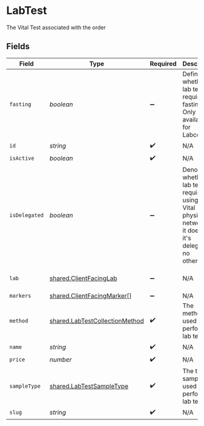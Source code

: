 # LabTest

The Vital Test associated with the order


## Fields

| Field                                                                                                                                                                             | Type                                                                                                                                                                              | Required                                                                                                                                                                          | Description                                                                                                                                                                       | Example                                                                                                                                                                           |
| --------------------------------------------------------------------------------------------------------------------------------------------------------------------------------- | --------------------------------------------------------------------------------------------------------------------------------------------------------------------------------- | --------------------------------------------------------------------------------------------------------------------------------------------------------------------------------- | --------------------------------------------------------------------------------------------------------------------------------------------------------------------------------- | --------------------------------------------------------------------------------------------------------------------------------------------------------------------------------- |
| `fasting`                                                                                                                                                                         | *boolean*                                                                                                                                                                         | :heavy_minus_sign:                                                                                                                                                                | Defines whether a lab test requires fasting. Only available for Labcorp.                                                                                                          |                                                                                                                                                                                   |
| `id`                                                                                                                                                                              | *string*                                                                                                                                                                          | :heavy_check_mark:                                                                                                                                                                | N/A                                                                                                                                                                               |                                                                                                                                                                                   |
| `isActive`                                                                                                                                                                        | *boolean*                                                                                                                                                                         | :heavy_check_mark:                                                                                                                                                                | N/A                                                                                                                                                                               |                                                                                                                                                                                   |
| `isDelegated`                                                                                                                                                                     | *boolean*                                                                                                                                                                         | :heavy_minus_sign:                                                                                                                                                                | Denotes whether a lab test requires using non-Vital physician networks. If it does then it's delegated - no otherwise.                                                            |                                                                                                                                                                                   |
| `lab`                                                                                                                                                                             | [shared.ClientFacingLab](../../../sdk/models/shared/clientfacinglab.md)                                                                                                           | :heavy_minus_sign:                                                                                                                                                                | N/A                                                                                                                                                                               | {"id":1,"slug":"labcorp","name":"LabCorp","first_line_address":"123 Main St","city":"San Francisco","zipcode":"91789","sample_types":["saliva"],"collection_methods":["testkit"]} |
| `markers`                                                                                                                                                                         | [shared.ClientFacingMarker](../../../sdk/models/shared/clientfacingmarker.md)[]                                                                                                   | :heavy_minus_sign:                                                                                                                                                                | N/A                                                                                                                                                                               |                                                                                                                                                                                   |
| `method`                                                                                                                                                                          | [shared.LabTestCollectionMethod](../../../sdk/models/shared/labtestcollectionmethod.md)                                                                                           | :heavy_check_mark:                                                                                                                                                                | The method used to perform a lab test.                                                                                                                                            |                                                                                                                                                                                   |
| `name`                                                                                                                                                                            | *string*                                                                                                                                                                          | :heavy_check_mark:                                                                                                                                                                | N/A                                                                                                                                                                               |                                                                                                                                                                                   |
| `price`                                                                                                                                                                           | *number*                                                                                                                                                                          | :heavy_check_mark:                                                                                                                                                                | N/A                                                                                                                                                                               |                                                                                                                                                                                   |
| `sampleType`                                                                                                                                                                      | [shared.LabTestSampleType](../../../sdk/models/shared/labtestsampletype.md)                                                                                                       | :heavy_check_mark:                                                                                                                                                                | The type of sample used to perform a lab test.                                                                                                                                    |                                                                                                                                                                                   |
| `slug`                                                                                                                                                                            | *string*                                                                                                                                                                          | :heavy_check_mark:                                                                                                                                                                | N/A                                                                                                                                                                               |                                                                                                                                                                                   |